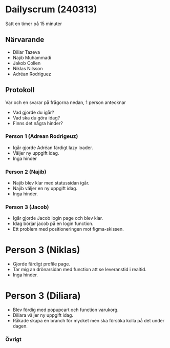 # Dailyscrum (240313)

Sätt en timer på 15 minuter

## Närvarande
* Diliar Tazeva
* Najib Muhammadi
* Jakob Collen
* Niklas Nilsson
* Adréan Rodriguez

## Protokoll
Var och en svarar på frågorna nedan, 1 person antecknar
* Vad gjorde du igår?
* Vad ska du göra idag?
* Finns det några hinder?

### Person 1 (Adrean Rodrigeuz)
* Igår gjorde Adréan färdigt lazy loader.
* Väljer ny uppgift idag.
* Inga hinder

### Person 2 (Najib)
* Najib blev klar med statussidan igår.
* Najib väljer en ny uppgift idag.
* Inga hinder.

### Person 3 (Jacob)
* Igår gjorde Jacob login page och blev klar.
* Idag börjar jacob på en login function. 
* Ett problem med positioneringen mot figma-skissen.

# Person 3 (Niklas)
* Gjorde färdigt profile page.
* Tar mig an drönarsidan med function att se leveranstid i realtid.
* Inga hinder.

# Person 3 (Diliara)
* Blev fördig med popupcart och function varukorg.
* Diliara väljer ny uppgift idag.
* Råkade skapa en branch för mycket men ska försöka kolla på det under dagen.	

### Övrigt

